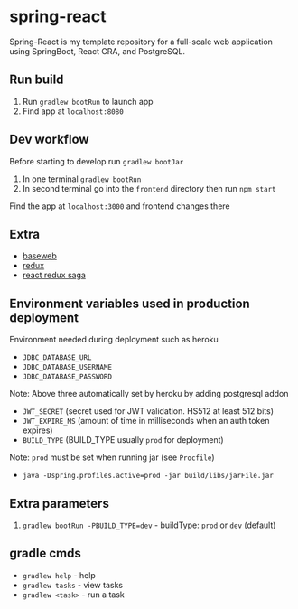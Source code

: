 # spring-react
Spring-React is my template repository for a full-scale web application
using SpringBoot, React CRA, and PostgreSQL.

## Run build
1. Run `gradlew bootRun` to launch app
2. Find app at `localhost:8080`

## Dev workflow
Before starting to develop run `gradlew bootJar`
1. In one terminal `gradlew bootRun`
2. In second terminal go into the `frontend` directory then run `npm start`

Find the app at `localhost:3000` and frontend changes there

## Extra
- [baseweb](https://baseweb.design/)
- [redux](https://www.youtube.com/watch?v=FqSabub_yNI)
- [react redux saga](https://www.youtube.com/watch?v=1K26DIKt3w8)

## Environment variables used in production deployment
Environment needed during deployment such as heroku
- `JDBC_DATABASE_URL`
- `JDBC_DATABASE_USERNAME`
- `JDBC_DATABASE_PASSWORD`

Note: Above three automatically set by heroku by adding postgresql addon

- `JWT_SECRET` (secret used for JWT validation. HS512 at least 512 bits)
- `JWT_EXPIRE_MS` (amount of time in milliseconds when an auth token expires)
- `BUILD_TYPE` (BUILD_TYPE usually `prod` for deployment)

Note: `prod` must be set when running jar (see `Procfile`)
- `java -Dspring.profiles.active=prod -jar build/libs/jarFile.jar`

## Extra parameters
1. `gradlew bootRun -PBUILD_TYPE=dev` - buildType: `prod` or `dev` (default)

## gradle cmds
- `gradlew help` - help
- `gradlew tasks` - view tasks
- `gradlew <task>` - run a task
